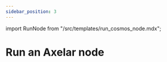 ```yaml
---
sidebar_position: 3
---
```


import RunNode from "/src/templates/run_cosmos_node.mdx";


# Run an Axelar node

<RunNode />